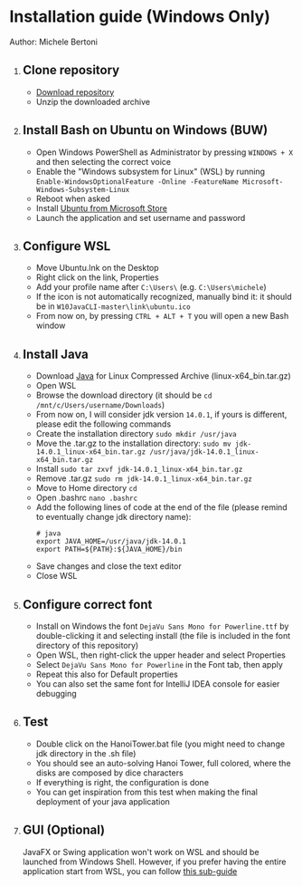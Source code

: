 # Installation guide (Windows Only)
Author: Michele Bertoni

1. ## Clone repository
	* [Download repository](https://github.com/michele-bertoni/W10JavaCLI/archive/master.zip)
	* Unzip the downloaded archive

2. ## Install Bash on Ubuntu on Windows (BUW)
	* Open Windows PowerShell as Administrator by pressing ```WINDOWS + X``` and then selecting the correct voice
	* Enable the "Windows subsystem for Linux" (WSL) by running ```Enable-WindowsOptionalFeature -Online -FeatureName Microsoft-Windows-Subsystem-Linux```
	* Reboot when asked
	* Install [Ubuntu from Microsoft Store](https://www.microsoft.com/store/p/ubuntu/9nblggh4msv6)
	* Launch the application and set username and password

3. ## Configure WSL
	* Move Ubuntu.lnk on the Desktop
	* Right click on the link, Properties
	* Add your profile name after ```C:\Users\``` (e.g. ```C:\Users\michele```)
	* If the icon is not automatically recognized, manually bind it: it should be in ```W10JavaCLI-master\link\ubuntu.ico```
	* From now on, by pressing ```CTRL + ALT + T``` you will open a new Bash window

4. ## Install Java
	* Download [Java](https://www.oracle.com/java/technologies/javase-jdk14-downloads.html) for Linux Compressed Archive (linux-x64_bin.tar.gz)	
	* Open WSL
	* Browse the download directory (it should be ```cd /mnt/c/Users/username/Downloads```)
	* From now on, I will consider jdk version ```14.0.1```, if yours is different, please edit the following commands
	* Create the installation directory ```sudo mkdir /usr/java```
	* Move the .tar.gz to the installation directory: ```sudo mv jdk-14.0.1_linux-x64_bin.tar.gz /usr/java/jdk-14.0.1_linux-x64_bin.tar.gz```
	* Install ```sudo tar zxvf jdk-14.0.1_linux-x64_bin.tar.gz```
	* Remove .tar.gz ```sudo rm jdk-14.0.1_linux-x64_bin.tar.gz```
	* Move to Home directory ```cd```
	* Open .bashrc ```nano .bashrc```
	* Add the following lines of code at the end of the file (please remind to eventually change jdk directory name):
		```
		# java
		export JAVA_HOME=/usr/java/jdk-14.0.1
		export PATH=${PATH}:${JAVA_HOME}/bin
		```
	* Save changes and close the text editor
	* Close WSL

5. ## Configure correct font
	* Install on Windows the font ```DejaVu Sans Mono for Powerline.ttf``` by double-clicking it and selecting install (the file is included in the font directory of this repository)
	* Open WSL, then right-click the upper header and select Properties
	* Select ```DejaVu Sans Mono for Powerline``` in the Font tab, then apply
	* Repeat this also for Default properties
	* You can also set the same font for IntelliJ IDEA console for easier debugging

6. ## Test
	* Double click on the HanoiTower.bat file (you might need to change jdk directory in the .sh file)
	* You should see an auto-solving Hanoi Tower, full colored, where the disks are composed by dice characters
	* If everything is right, the configuration is done
	* You can get inspiration from this test when making the final deployment of your java application
	
7. ## GUI (Optional)
	JavaFX or Swing application won't work on WSL and should be launched from Windows Shell. However, if you prefer having the entire application start from WSL, you can follow [this sub-guide](https://github.com/michele-bertoni/W10JavaCLI/blob/master/GuiForWSL.md)
